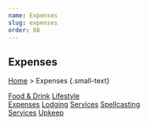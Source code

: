 ```yaml
---
name: Expenses
slug: expenses
order: 08
---
```

## Expenses
[Home](dm-operations-center) > Expenses {.small-text}

<div class="menu-container">
    <a href="food-drink">Food & Drink</a>
    <a href="lifestyle-expenses">Lifestyle<br/> Expenses</a>
    <a href="lodging">Lodging</a>
    <a href="services">Services</a>
    <a href="spellcasting-services">Spellcasting<br/> Services</a>
    <a href="upkeep">Upkeep</a>
</div>